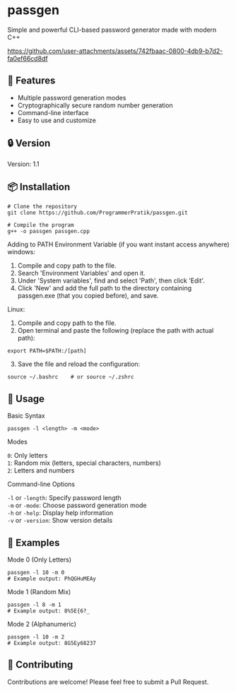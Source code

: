 # passgen

Simple and powerful CLI-based password generator made with modern C++

https://github.com/user-attachments/assets/742fbaac-0800-4db9-b7d2-fa0ef66cd8df

## 🚀 Features

- Multiple password generation modes
- Cryptographically secure random number generation
- Command-line interface
- Easy to use and customize

## 🔒 Version
Version: 1.1

## 📦 Installation

```
# Clone the repository
git clone https://github.com/ProgrammerPratik/passgen.git

# Compile the program
g++ -o passgen passgen.cpp
```
Adding to PATH Environment Variable (if you want instant access anywhere)
windows:
1. Compile and copy path to the file.
2. Search 'Environment Variables' and open it.
3. Under 'System variables', find and select 'Path', then click 'Edit'.
4. Click 'New' and add the full path to the directory containing passgen.exe (that you copied before), and save.

Linux:
1. Compile and copy path to the file.
2. Open terminal and paste the following (replace the path with actual path):
```
export PATH=$PATH:/[path]
```
3. Save the file and reload the configuration:
```
source ~/.bashrc    # or source ~/.zshrc
```


## 🔐 Usage
Basic Syntax
```
passgen -l <length> -m <mode>
```

Modes

`0`: Only letters<br>
`1`: Random mix (letters, special characters, numbers)<br>
`2`: Letters and numbers<br>

Command-line Options

`-l` or `-length`: Specify password length<br>
`-m` or `-mode`: Choose password generation mode<br>
`-h` or `-help`: Display help information<br>
`-v` or `-version`: Show version details<br>

## 🎲 Examples
Mode 0 (Only Letters)
```
passgen -l 10 -m 0
# Example output: PhQGHuMEAy
```
Mode 1 (Random Mix)
```
passgen -l 8 -m 1
# Example output: 8%5E{6?_
```
Mode 2 (Alphanumeric)
```
passgen -l 10 -m 2
# Example output: 8G5Ey68237
```

## 🤝 Contributing
Contributions are welcome! Please feel free to submit a Pull Request.
